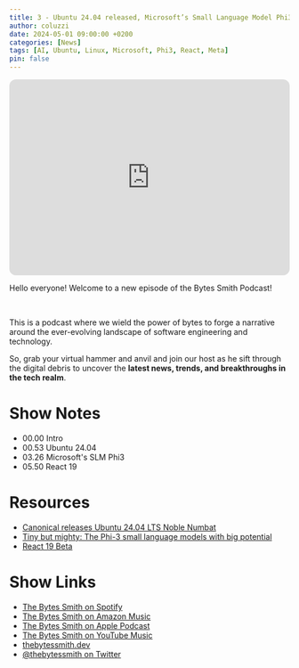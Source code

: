 ```yaml
---
title: 3 - Ubuntu 24.04 released, Microsoft’s Small Language Model Phi3!
author: coluzzi
date: 2024-05-01 09:00:00 +0200
categories: [News]
tags: [AI, Ubuntu, Linux, Microsoft, Phi3, React, Meta]
pin: false
---
```


<iframe style="border-radius:12px" src="https://open.spotify.com/embed/episode/2zoVqnsbKZhdrmspbqMRsa?utm_source=generator" width="100%" height="352" frameBorder="0" allowfullscreen="" allow="autoplay; clipboard-write; encrypted-media; fullscreen; picture-in-picture" loading="lazy"></iframe>

<p>Hello everyone! Welcome to a new episode of the Bytes Smith Podcast!</p>
<p><br /></p>
<p>
 This is a podcast where we wield the power of bytes to forge a narrative
 around the ever-evolving landscape of software engineering and technology.
</p>
<p>
  So, grab your virtual hammer and anvil and join our host as he sift through
  the digital debris to uncover the <strong
    >latest news, trends, and breakthroughs in the tech realm</strong
  >.
</p>

<h1>Show Notes</h1>

<ul>
  <li>00.00 Intro</li>
  <li>00.53 Ubuntu 24.04</li>
  <li>03.26 Microsoft's SLM Phi3</li>
  <li>05.50 React 19</li>
</ul>

<h1>Resources</h1>

<ul>
  <li>
    <a
      href="https://canonical.com/blog/canonical-releases-ubuntu-24-04-noble-numbat"
      >Canonical releases Ubuntu 24.04 LTS Noble Numbat</a
    >
  </li>
  <li>
    <a
      href="https://news.microsoft.com/source/features/ai/the-phi-3-small-language-models-with-big-potential/"
      >Tiny but mighty: The Phi-3 small language models with big potential</a
    >
  </li>
  <li>
    <a href="https://react.dev/blog/2024/04/25/react-19">React 19 Beta</a>
  </li>
</ul>

<h1>Show Links</h1>
<ul>
  <li>
    <a href="https://open.spotify.com/show/1hKADK4zGdIeyokWkEx3xX"
      >The Bytes Smith on Spotify</a
    >
  </li>
  <li>
    <a
      href="https://music.amazon.com/podcasts/4a12e507-b6f5-4e76-9567-7f52b89d4914"
      >The Bytes Smith on Amazon Music</a
    >
  </li>
  <li>
    <a href="https://podcasts.apple.com/us/podcast/the-bytes-smith/id1741928466"
      >The Bytes Smith on Apple Podcast</a
    >
  </li>
  <li>
    <a
      href="https://music.youtube.com/playlist?list=PLYf4m5r7m-vrdI6HEK25GONHlwwK1fcug&si=xTUHoRM_A1RqEm8n"
      >The Bytes Smith on YouTube Music</a
    >
  </li>
  <li><a href="https://www.thebytessmith.dev/">thebytessmith.dev</a></li>
  <li>
    <a href="https://twitter.com/thebytessmith">@thebytessmith on Twitter</a>
  </li>
</ul>
